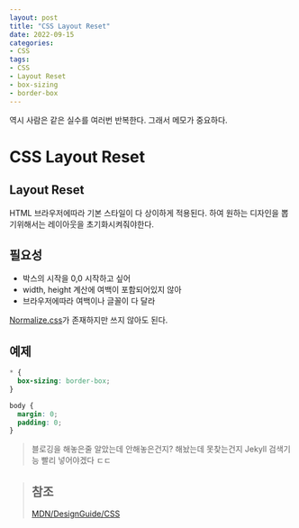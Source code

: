```yaml
---
layout: post
title: "CSS Layout Reset"
date: 2022-09-15
categories:
- CSS
tags:
- CSS
- Layout Reset
- box-sizing
- border-box
---
```


역시 사람은 같은 실수를 여러번 반복한다. 그래서 메모가 중요하다.

# CSS Layout Reset

## Layout Reset

HTML 브라우저에따라 기본 스타일이 다 상이하게 적용된다. 하여 원하는 디자인을 뽑기위해서는 레이아웃을 초기화시켜줘야한다.

## 필요성

- 박스의 시작을 0,0 시작하고 싶어
- width, height 계산에 여백이 포함되어있지 않아
- 브라우저에따라 여백이나 글꼴이 다 달라

[Normalize.css](http://necolas.github.io/normalize.css/)가 존재하지만 쓰지 않아도 된다.

## 예제

```css
* {
  box-sizing: border-box;
}

body {
  margin: 0;
  padding: 0;
}
```

> 블로깅을 해놓은줄 알았는데 안해놓은건지? 해놨는데 못찾는건지 Jekyll 검색기능 빨리 넣어야겠다 ㄷㄷ

> ## 참조  
> [MDN/DesignGuide/CSS](https://developer.mozilla.org/ko/docs/MDN/Writing_guidelines/Writing_style_guide/Code_style_guide/CSS)